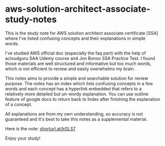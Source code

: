 # aws-solution-architect-associate-study-notes

This is the study note for AWS solution architect associate certificate [SSA] where I've listed confusing concepts and their explanations in simple words. 

I've studied AWS official doc (especially the faq part) with the help of acloudguru SAA Udemy course and Jon Bonso SSA Practice Test. I found those materials are well structured and informative but too much words, which is not efficient to review and easily overwhelms my brain. 

This notes aims to provide a simple and searchable solution for review purpose. The notes has an index which lists confusing concepts in a few words and each concept has a hyperlink embedded that refers to a relatively more detailed but un-wordy explanation. You can use outline feature of google docs to return back to Index after finishing the explanation of a concept.

All explanations are from my own understanding, so accuracy is not guaranteed and it's best to take this notes as a supplemental material.

Here is the note: [shorturl.at/kGLS7](http://shorturl.at/kGLS7)

Enjoy your study!
